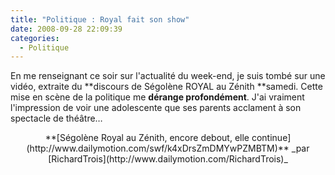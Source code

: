 ```yaml
---
title: "Politique : Royal fait son show"
date: 2008-09-28 22:09:39
categories:
  - Politique
---
```


En me renseignant ce soir sur l'actualité du week-end, je suis tombé sur une vidéo, extraite du **discours de Ségolène ROYAL au Zénith **samedi. Cette mise en scène de la politique me **dérange profondément**. J'ai vraiment l'impression de voir une adolescente que ses parents acclament à son spectacle de théâtre…
<div style="text-align: center">
**[Ségolène Royal au Zénith, encore debout, elle continue](http://www.dailymotion.com/swf/k4xDrsZmDMYwPZMBTM)**
_par [RichardTrois](http://www.dailymotion.com/RichardTrois)_</div>